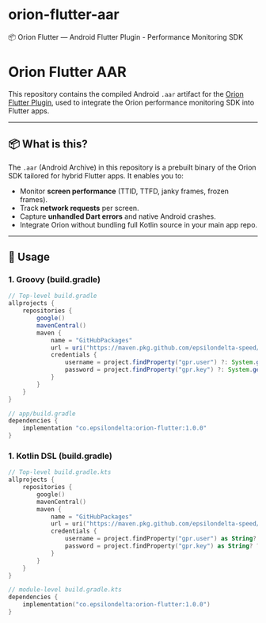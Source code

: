 # orion-flutter-aar
📦 Orion Flutter — Android Flutter Plugin - Performance Monitoring SDK
# Orion Flutter AAR

This repository contains the compiled Android `.aar` artifact for the [Orion Flutter Plugin](https://github.com/epsilondelta-speed/orion_flutter_test1), used to integrate the Orion performance monitoring SDK into Flutter apps.

---

## 📦 What is this?

The `.aar` (Android Archive) in this repository is a prebuilt binary of the Orion SDK tailored for hybrid Flutter apps. It enables you to:

- Monitor **screen performance** (TTID, TTFD, janky frames, frozen frames).
- Track **network requests** per screen.
- Capture **unhandled Dart errors** and native Android crashes.
- Integrate Orion without bundling full Kotlin source in your main app repo.

---

## 🔧 Usage

### 1. Groovy (build.gradle)

```groovy
// Top-level build.gradle
allprojects {
    repositories {
        google()
        mavenCentral()
        maven {
            name = "GitHubPackages"
            url = uri("https://maven.pkg.github.com/epsilondelta-speed/orion-flutter-aar")
            credentials {
                username = project.findProperty("gpr.user") ?: System.getenv("USERNAME")
                password = project.findProperty("gpr.key") ?: System.getenv("GITHUB_TOKEN")
            }
        }
    }
}

// app/build.gradle
dependencies {
    implementation "co.epsilondelta:orion-flutter:1.0.0"
}
```
### 1. Kotlin DSL (build.gradle)
```kotlin
// Top-level build.gradle.kts
allprojects {
    repositories {
        google()
        mavenCentral()
        maven {
            name = "GitHubPackages"
            url = uri("https://maven.pkg.github.com/epsilondelta-speed/orion-flutter-aar")
            credentials {
                username = project.findProperty("gpr.user") as String? ?: System.getenv("USERNAME")
                password = project.findProperty("gpr.key") as String? ?: System.getenv("GITHUB_TOKEN")
            }
        }
    }
}

// module-level build.gradle.kts
dependencies {
    implementation("co.epsilondelta:orion-flutter:1.0.0")
}

```
